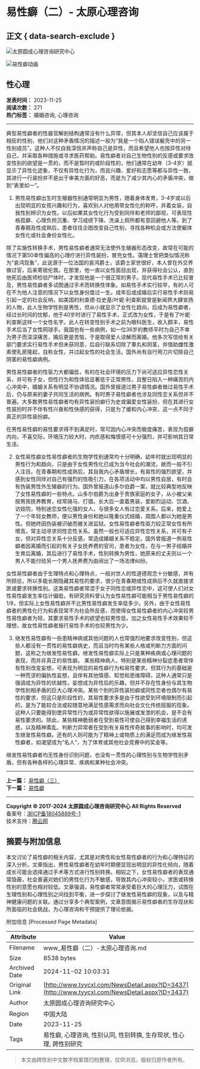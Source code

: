 # 易性癖（二）- 太原心理咨询

## 正文 { data-search-exclude }


![太原圆成心理咨询研究中心](upload/img/20190701084752.png)

![易性癖动画](upload/img/20170626091215.gif)

## 性心理

**发表时间：** 2023-11-25  
**阅读次数：** 271  
**热门标签：** 婚姻咨询, 心理咨询

---

典型易性癖者的性器官解剖结构通常没有什么异常，但其本人却坚信自己应该属于相反的性别，他们对这种矛盾情况的描述一般为“我是一个陷人错误躯壳中的另一性别成员”。这种人不仅自我深信并声称自己是异性，而且希望他人也按异性对待自己，并采取各种措施或寻求医药帮助。易性癖者对自己生物性别的反感或要求改变性别的欲望是一贯的，而不是暂时的或阶段性的，他们通常在幼年（3-4岁）就显示了异性化迹象，不仅有异性化行为，而且兴趣、爱好和志愿等都与异性一致，其进行一行装扮并不是出于审美方面的好恶，而是为了减少其内心的矛盾冲突，做到“表里如一”。

1. 男性易性癖出生时生殖器性别通常明显为男性，随着身体发育，3-4岁或以后出现明显的女孩兴趣和行为，喜欢别人对他用带女性化的称呼，并着女装，自我性别辨识为女性。以后如果其女性化行为受到同伴和老师的鄙视，可表现性格孤僻、心理负担沉重、学习成绩下降、洗澡上厕所都有意回避他人等。到了青春期及性成熟后，患者往往企图改变自己性别，寻找各种机会或方法使躯体女性化或社会身份女性化。

除了实施性转换手术，男性易性癖者通常无法使外生殖器形态改变，故常在可能的情况下第50幸性偏高的心理疗进行异性装扮，冒充女性。蔼理士曾把类似情况称为“哀鸿现象”，此说源于一位法国的哀鸿爵士，该爵士家世很好，本人曾在外交界做过官，后来寄居伦敦。在那里，他一直以女性面目出现，并获得社会公认，直到他死后由医师检验尸体时，才发现他是一个很正常的男子。现代易性手术已比较普及，男性易性癖者多试图通过手术而转换性体象。如易性手术实行较早，有的人可在不为他人注意的情况下以女性身份度过一生。成年后或成婚后实行易性手术则易引起一定的社会反响，如美国的利查德·拉史基/叶妮·利查斯就曾是新闻界大肆宣扬的人物，此人生物学性别是男性，但从小就显示了女性化趋向，后成为易性癖者，经过长时间的忧郁，他于40岁时进行了易性手术，正式改为女性，于是有了叶妮·利查斯这样一个女性名字。此人在转变性别手术之前为眼科医生，收入颇丰，易性手术后当了女性网球手。我国也有一些病例，如一位36岁的教师平时为自己不幸为男子而深深痛苦，婚后更是苦恼，于是取得爱人谅解而离婚。他多次写信给有关部门要求实行易性手术但未获同意，后自行联系切除了睾丸和阴茎，并借助雌性激素使乳房隆起，自称女性，并过起女性的社会生活。国外尚有自行用刀片切除自己阴茎的易性癖病例。

男性易性癖者的性驱力大都偏低，有的在社会环境的压力下尚可适应异性恋性关系，并可有子女，但性行为和性体验显著低于正常男性，且整日陷入一种痛苦的内心冲突中，婚姻关系有明显不协调情况。国外曾报道过男子易性癖者做过易性手术后，仍与原来的妻子共同生活的病例。有时男子易性癖者也涉及同性恋关系但并不普遍。大多数男性易性癖者均有异性装扮癖行为史或偏爱女性装扮，但在其进行女性装扮时并不伴有性兴奋和性快感的获得，只是为了缓和内心冲突，这一点不同于真正的异性装扮癖。

在男性易性癖的易性要求得不到满足时，常可因内心冲突而极度痛苦，表现为孤僻内向，不喜交际，环境压力较大时，内疚感和悔恨感可十分强烈，并可影响其日常生活。

2. 女性易性癖女性易性癖者的生物学性别通常均十分明确，幼年时就出现明显的男性行为和趋向，只是由于女性男性化已成为当今社会的潮流，故而一般不引人注目。在青春期和性成熟后，其自我内心矛盾增长，有易性的强烈欲望，并感到女性同伴对自己有强烈的性吸引力，在各项活动中均以男性自居，有时会有伪装男性外生殖器的行为。国外曾报道山多尔伯爵一案，就比较典型地反映了女性易性癖的一些特点。山多尔伯爵为出身于贵族家庭的女子，从小被父亲按男孩抚养教育，经常骑马、打猎。长大后一直着男装，爱剧烈运动、饮酒、访妓院，特别迷恋女性化强的女人，与很多女人有过恋爱关系。后来，她爱上了一个年轻女教师，便以男性身份和她以隆重仪式结婚，周围人都以为她是男性。但她终因伪装被识破而被关进监狱。女性易性癖者性驱力较正常女性有所增高，常主动寻求同性恋性关系。虽然一般也可适应异性恋性关系，并可有子女，但对异性恋关系十分反感，常造成婚姻关系不稳定。国外曾报道一例易性癖者因离婚而引起的有关子女抚养费的官司，患者为女性，在与一男子结婚并生育后离婚，其后进行了易性手术，性别转换为男性，她原来的丈夫则以一个男人不能付给另一个男人抚养费为由闹出了一场法律纠纷。

女性易性癖者由于生理特点和心理特点，一般对世人的性道德观念十分敏感，并有所顾忌，所以多能长期隐藏其易性的要求，很少在青春期或性成熟后不久就直接求医或要求转换性别。这类易性癖者常混于女子同性恋或异性恋中，这可使人们对女性易性癖发生率估计偏低，有研究资料曾认为女性易性癖可能相当于男性易性癖的1/8，但实际上女性易性癖并不比男性易性癖发生率低多少。另外，由于女性易性癖者的男性化行为和表现常不为社会所反感，而使得女性易性癖者的内心冲突较男性易性癖者为轻，其要求易性手术的欲望也较男性低，加之女性易性手术效果较不理想，故女性易性癖者施行易性手术的也较男性为少。

3. 继发性易性癖有一些患精神病或其他问题的人也常强烈地要求改变性别，但这些人都没有一贯性的易性癖病史，而且当时均有某些人格或判断力方面的问题，这称之为继发性易性癖。继发性易性癖实际上只是某种疾病或心理问题的表现，而并非真正的易性癖。 某些精神病人，特别是某些精神分裂症患者常伴有性别改变妄想，可表现为明显的易性癖行为和易性要求，但其行为的基础是一种荒谬的偏执性妄想，且伴有其他情感、知觉和思维障碍，这种人通常只是强调成为异性的优越性，妄想成为异性后的乐趣，但并不存在性身份与其生物学性别相矛盾的巨大心理冲突。某些个别的异性装扮癖或同性恋者也偶尔有易性的要求，但这只是阶段性的，其易性要求多是由于性欲受到环境限制而引起的，是为了能较合法或较随意地满足性感需求而向社会文化传统屈服的现象。这种人只要能得到使异常性行为或异常性欲得以施展或发泄的机会，是不会有易性要求的。除此，某些精神脆弱者在受到易性可使自己得到幸福生活的诱惑，以及精神紊乱、判断力异常者在受到有关易性传奇故事的影响时，均可发生继发性易性癖。还有的人则可能为了精神上或物质上的满足而成为继发性易性癖者，如渴望成为“名人”，为了体育或其他社会竞赛中的奖金等。

继发性易性癖者均无性身份识别问题，也没有一贯性的心理性别与生物学性别矛盾，但有各种各样的心理异常、疾病和某种社会冲突。

---

**上一篇：** [易性癖（三）](NewsDetail.aspx?ID=3441)  
**下一篇：** [易性癖](NewsDetail.aspx?ID=3436)

---

**Copyright © 2017-2024 太原圆成心理咨询研究中心 All Rights Reserved**  
备案号：[浙ICP备18045889号-1](http://www.beian.miit.gov.cn/)   
技术支持：[腾云网](http://www.400301.com/)

## 摘要与附加信息

<!-- tcd_abstract -->
本文讨论了易性癖的相关内容，尤其是对男性和女性易性癖者的行为和心理特征的深入分析。文章指出，男性易性癖者在幼年时期便显现出明显的异性化倾向，随着成长可能会选择通过手术等方式进行性别转换。相较之下，女性易性癖者的表现通常隐蔽，社会普遍对她们的男性化行为不敏感，导致其内心冲突较小，求医或转换性别的意愿也相对较低。文章强调，易性癖者常常承受着巨大的心理压力，试图在生理性别和心理性别之间找到平衡，进一步探讨了继发性易性癖的现象，以及与精神健康问题的关联。通过分享多个典型案例，文章意图揭示易性癖者的生存现状和所面临的社会挑战，为心理咨询和干预提供了理论依据。
<!-- tcd_abstract_end -->

附加信息 [Processed Page Metadata]

| Attribute       | Value                                  |
|-----------------|----------------------------------------|
| Filename        | www_易性癖（二）-太原心理咨询.md                             |
| Size            | 8538 bytes                           |
| Archived Date   | 2024-11-02 10:03:31                             |
| Original Link   | [http://www.tyycxl.com/NewsDetail.aspx?ID=3437](http://www.tyycxl.com/NewsDetail.aspx?ID=3437)                       |
| Author          | 太原圆成心理咨询研究中心                               |
| Region          | 中国大陆                               |
| Date            | 2023-11-25                                 |
| Tags            | 易性癖, 心理咨询, 性别认同, 性别转换, 生存现状, 性心理, 跨性别研究                                 |
>
> 本文由跨性别中文数字档案馆归档整理，仅供浏览。版权归原作者所有。
>